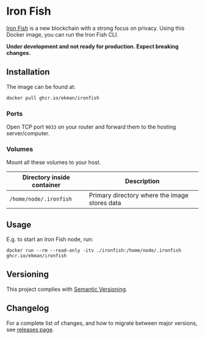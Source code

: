 # Iron Fish

[Iron Fish](https://ironfish.network/) is a new blockchain with a strong focus on privacy. Using this Docker image, you can run the Iron Fish CLI.

**Under development and not ready for production. Expect breaking changes.**

## Installation

The image can be found at:

```sh
docker pull ghcr.io/ekman/ironfish
```

### Ports

Open TCP port `9033` on your router and forward them to the hosting server/computer.

### Volumes

Mount all these volumes to your host.

| Directory inside container | Description |
| --- | --- |
| `/home/node/.ironfish` | Primary directory where the image stores data |

## Usage

E.g. to start an Iron Fish node, run:

```
docker run --rm --read-only -itv ./ironfish:/home/node/.ironfish ghcr.io/ekman/ironfish
```

## Versioning

This project complies with [Semantic Versioning](https://semver.org/).

## Changelog

For a complete list of changes, and how to migrate between major versions, see [releases page](https://github.com/Ekman/ironfish-docker/releases).
